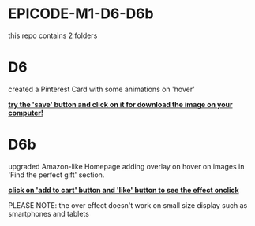 # EPICODE-M1-D6-D6b

this repo contains 2 folders

# D6

created a Pinterest Card with some animations on 'hover'

<b><u>try the 'save' button and click on it for download the image on your computer!</u></b>

# D6b

upgraded Amazon-like Homepage adding overlay on hover on images in 'Find the perfect gift' section.

<b><u>click on 'add to cart' button and 'like' button to see the effect onclick</u></b>

PLEASE NOTE: the over effect doesn't work on small size display such as smartphones and tablets
